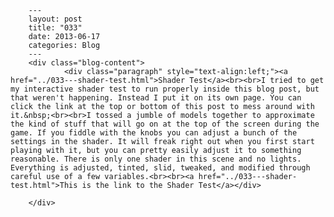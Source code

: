 
        ---
        layout: post
        title: "033"
        date: 2013-06-17
        categories: Blog
        ---
        <div class="blog-content">
				<div class="paragraph" style="text-align:left;"><a href="../033---shader-test.html">Shader Test</a><br><br>I tried to get my interactive shader test to run properly inside this blog post, but that weren't happening. Instead I put it on its own page. You can click the link at the top or bottom of this post to mess around with it.&nbsp;<br><br>I tossed a jumble of models together to approximate the kind of stuff that will go on at the top of the screen during the game. If you fiddle with the knobs you can adjust a bunch of the settings in the shader. It will freak right out when you first start playing with it, but you can pretty easily adjust it to something reasonable. There is only one shader in this scene and no lights. Everything is adjusted, tinted, slid, tweaked, and modified through careful use of a few variables.<br><br><a href="../033---shader-test.html">This is the link to the Shader Test</a></div>

		</div>
        